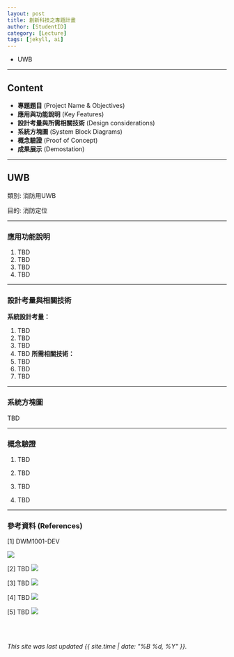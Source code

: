 ```yaml
---
layout: post
title: 創新科技之專題計畫
author: [StudentID]
category: [Lecture]
tags: [jekyll, ai]
---
```


 - UWB

---
## Content
* **專題題目** (Project Name & Objectives)
* **應用與功能說明** (Key Features)
* **設計考量與所需相關技術** (Design considerations)
* **系統方塊圖** (System Block Diagrams)
* **概念驗證** (Proof of Concept)
* **成果展示** (Demostation)

---
## UWB
類別: 消防用UWB <br>

目的: 消防定位<br>

---
### 應用功能說明
1. TBD
2. TBD
3. TBD
4. TBD

---
### 設計考量與相關技術
**系統設計考量：**<br>
1. TBD
2. TBD
3. TBD
4. TBD
**所需相關技術：**<br>
1. TBD
2. TBD
3. TBD

---
### 系統方塊圖
TBD

---
### 概念驗證
1. TBD

2. TBD

3. TBD

4. TBD

---
### 參考資料 (References)
[1] DWM1001-DEV

![](https://www.mouser.tw/images/qorvo/images/DWM1001_new_SPL.jpg)

[2] TBD
![](TBD)

[3] TBD
![](TBD)
 
[4] TBD
![](TBD)

[5] TBD 
![](TBD)

<br>
<br>

*This site was last updated {{ site.time | date: "%B %d, %Y" }}.*


